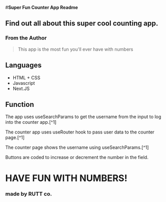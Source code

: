 #**Super Fun Counter App Readme**
## Find out all about this super cool counting app.

### From the Author
> This app is the most fun you'll ever have with numbers

## Languages
* HTML + CSS
* Javascript
* Next.JS

## Function
The app uses useSearchParams to get the username from the input to log into the counter app.[^1]

The counter app uses useRouter hook to pass user data to the counter page.[^1]

The counter page shows the username using useSearchParams.[^1]

Buttons are coded to increase or decrement the number in the field.


# HAVE FUN WITH NUMBERS!
### made by RUTT co.